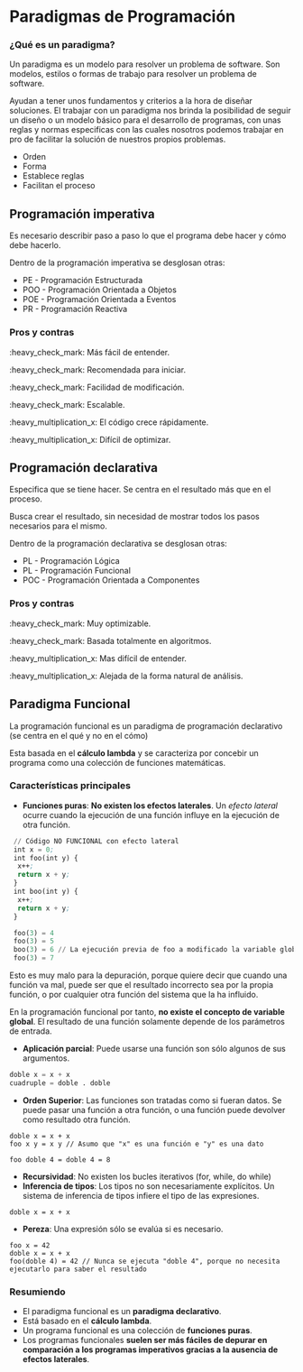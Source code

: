 # Paradigmas de Programación

### ¿Qué es un paradigma?

Un paradigma es un modelo para resolver un problema de software. Son modelos, estilos o formas de trabajo para resolver un problema de software.

Ayudan a tener unos fundamentos y criterios a la hora de diseñar soluciones. El trabajar con un paradigma nos brinda la posibilidad de seguir un diseño o un modelo básico para el desarrollo de programas, con unas reglas y normas especificas con las cuales nosotros podemos trabajar en pro de facilitar la solución de nuestros propios problemas.

* Orden
* Forma
* Establece reglas
* Facilitan el proceso

## Programación imperativa

Es necesario describir paso a paso lo que el programa debe hacer y cómo debe hacerlo.

Dentro de la programación imperativa se desglosan otras:

* PE - Programación Estructurada
* POO - Programación Orientada a Objetos
* POE - Programación Orientada a Eventos
* PR - Programación Reactiva

### Pros y contras <a href="#pros-cons" id="pros-cons"></a>

:heavy\_check\_mark:  Más fácil de entender.

:heavy\_check\_mark:  Recomendada para iniciar.

:heavy\_check\_mark:  Facilidad de modificación.

:heavy\_check\_mark:  Escalable.

:heavy\_multiplication\_x:  El código crece rápidamente.

:heavy\_multiplication\_x:  Difícil de optimizar.

## Programación declarativa

Especifica que se tiene hacer. Se centra en el resultado más que en el proceso.

Busca crear el resultado, sin necesidad de mostrar todos los pasos necesarios para el mismo.

Dentro de la programación declarativa se desglosan otras:

* PL - Programación Lógica
* PL - Programación Funcional
* POC - Programación Orientada a Componentes

### Pros y contras <a href="#pros-cons" id="pros-cons"></a>

:heavy\_check\_mark:  Muy optimizable.

:heavy\_check\_mark:  Basada totalmente en algoritmos.

:heavy\_multiplication\_x:  Mas difícil de entender.

:heavy\_multiplication\_x:  Alejada de la forma natural de análisis.

## Paradigma Funcional

La programación funcional es un paradigma de programación declarativo (se centra en el qué y no en el cómo)

Esta basada en el **cálculo lambda** y se caracteriza por concebir un programa como una colección de funciones matemáticas.

### Características principales

* **Funciones puras**: **No existen los efectos laterales**. Un _efecto lateral_ ocurre cuando la ejecución de una función influye en la ejecución de otra función.

```lisp
 // Código NO FUNCIONAL con efecto lateral
 int x = 0;
 int foo(int y) {
  x++;
  return x + y;
 }
 int boo(int y) {
  x++;
  return x + y;
 }

 foo(3) = 4
 foo(3) = 5
 boo(3) = 6 // La ejecución previa de foo a modificado la variable global, y por lo tanto influye en la ejecución de boo
 foo(3) = 7 
```

Esto es muy malo para la depuración, porque quiere decir que cuando una función va mal, puede ser que el resultado incorrecto sea por la propia función, o por cualquier otra función del sistema que la ha influido.

En la programación funcional por tanto, **no existe el concepto de variable global**. El resultado de una función solamente depende de los parámetros de entrada.&#x20;

* **Aplicación parcial**: Puede usarse una función son sólo algunos de sus argumentos.

```lisp
doble x = x + x
cuadruple = doble . doble 
```

* **Orden Superior**: Las funciones son tratadas como si fueran datos. Se puede pasar una función a otra función, o una función puede devolver como resultado otra función.

```
doble x = x + x
foo x y = x y // Asumo que "x" es una función e "y" es una dato

foo doble 4 = doble 4 = 8  
```

* **Recursividad**: No existen los bucles iterativos (for, while, do while)
* **Inferencia de tipos**: Los tipos no son necesariamente explícitos. Un sistema de inferencia de tipos infiere el tipo de las expresiones.

```
doble x = x + x
```

* **Pereza**: Una expresión sólo se evalúa si es necesario.

```
foo x = 42
doble x = x + x
foo(doble 4) = 42 // Nunca se ejecuta "doble 4", porque no necesita ejecutarlo para saber el resultado
```

### Resumiendo

* El paradigma funcional es un **paradigma declarativo**.
* Está basado en el **cálculo lambda**.
* Un programa funcional es una colección de **funciones puras**.
* Los programas funcionales **suelen ser más fáciles de depurar en comparación a los programas imperativos gracias a la ausencia de efectos laterales**.
